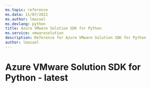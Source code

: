```yaml
---
ms.topic: reference
ms.data: 11/07/2022
ms.author: lmazuel
ms.devlang: python
title: Azure VMware Solution SDK for Python
ms.service: vmwaresolution
description: Reference for Azure VMware Solution SDK for Python
author: lmazuel
---
```

# Azure VMware Solution SDK for Python - latest